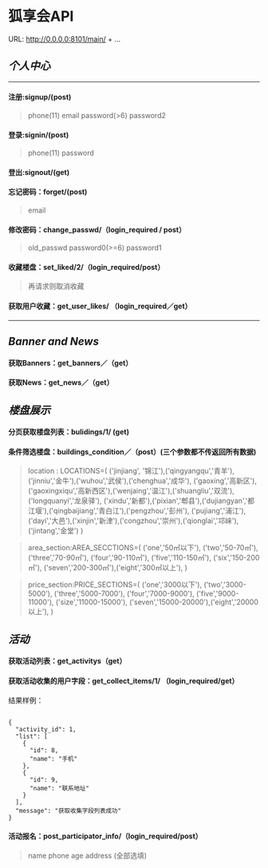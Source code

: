 # 狐享会API

URL: http://0.0.0.0:8101/main/ + ...

## *个人中心*

---

#### 注册:signup/(post)
>phone(11) email password(>6) password2

#### 登录:signin/(post)
>phone(11) password

#### 登出:signout/(get)

#### 忘记密码：forget/(post)
>email

#### 修改密码：change_passwd/（login_required / post）
>old_passwd  password0(>=6)  password1

#### 收藏楼盘：set_liked/2/（login_required/post）
>再请求则取消收藏

#### 获取用户收藏：get_user_likes/ （login_required／get）

---

## *Banner and News*

#### 获取Banners：get_banners／（get）
#### 获取News：get_news／（get）

## *楼盘展示*

#### 分页获取楼盘列表：bulidings/1/ (get)

#### 条件筛选楼盘：buildings_condition／（post）(三个参数都不传返回所有数据)
>location : LOCATIONS=(
    ('jinjiang', '锦江'),('qingyangqu','青羊'),('jinniu','金牛'),('wuhou','武侯'),('chenghua','成华'),
    ('gaoxing','高新区'),('gaoxingxiqu','高新西区'),('wenjaing','温江'),('shuangliu','双流'), ('longquanyi','龙泉驿'),
    ('xindu','新都'),('pixian','郫县'),('dujiangyan','都江堰'),('qingbaijiang','青白江'),('pengzhou','彭州'),
    ('pujiang','浦江'),('dayi','大邑'),('xinjin','新津'),('congzhou','崇州'),('qionglai','邛崃'),('jintang','金堂')
)

>area_section:AREA_SECCTIONS=(
    ('one','50㎡以下'), ('two','50-70㎡'), ('three','70-90㎡'), ('four','90-110㎡'), ('five','110-150㎡'), ('six','150-200㎡'), ('seven','200-300㎡'),('eight','300㎡以上'),
)

>price_section:PRICE_SECTIONS=(
    ('one','3000以下'), ('two','3000-5000'), ('three','5000-7000'), ('four','7000-9000'), ('five','9000-11000'), ('size','11000-15000'), ('seven','15000-20000'),('eight','20000以上'),
)


## *活动*

#### 获取活动列表：get_activitys（get）

#### 获取活动收集的用户字段：get_collect_items/1/ （login_required/get）

结果样例：

```

{
  "activity_id": 1,
  "list": [
    {
      "id": 8,
      "name": "手机"
    },
    {
      "id": 9,
      "name": "联系地址"
    }
  ],
  "message": "获取收集字段列表成功"
}
```

#### 活动报名：post_participator_info/（login_required/post）

>name phone age address (全部选填)



